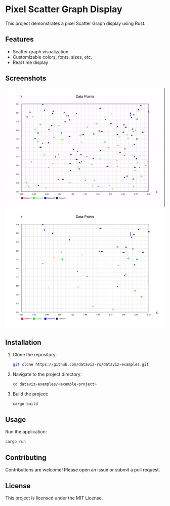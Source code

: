 # Pixel Scatter Graph Display

This project demonstrates a pixel Scatter Graph display using Rust.

## Features

- Scatter graph visualization
- Customizable colors, fonts, sizes, etc.
- Real time display

## Screenshots

<img src="./screenshots/scatterrealtime.gif" alt="" width="600px">
<img src="./screenshots/scatter_graph.png" alt="" width="600px">

## Installation

1. Clone the repository:
    ```sh
    git clone https://github.com/dataviz-rs/dataviz-examples.git
    ```
2. Navigate to the project directory:
    ```sh
    cd dataviz-examples/<example-project>
    ```
3. Build the project:
    ```sh
    cargo build
    ```

## Usage

Run the application:
```sh
cargo run
```

## Contributing

Contributions are welcome! Please open an issue or submit a pull request.

## License

This project is licensed under the MIT License.